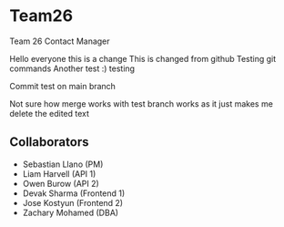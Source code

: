 # Team26
Team 26 Contact Manager


Hello everyone this is a change
This is changed from github
Testing git commands
Another test :)
testing

Commit test on main branch

Not sure how merge works with test branch works as it just makes me delete the edited text


## Collaborators
- Sebastian Llano (PM)
- Liam Harvell (API 1)
- Owen Burow (API 2)
- Devak Sharma (Frontend 1)
- Jose Kostyun (Frontend 2)
- Zachary Mohamed (DBA)
